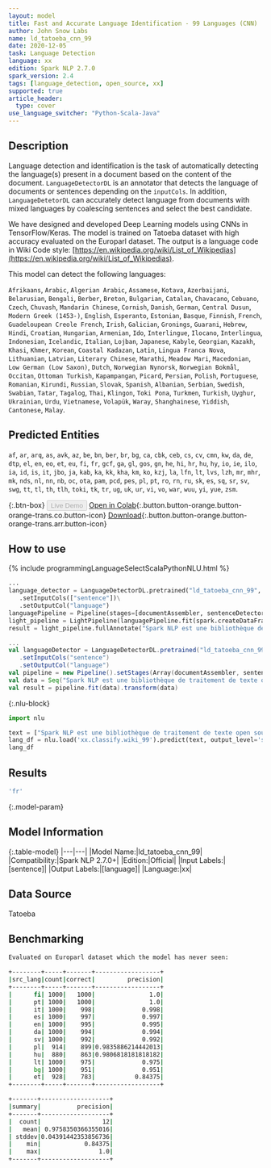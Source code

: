 ```yaml
---
layout: model
title: Fast and Accurate Language Identification - 99 Languages (CNN)
author: John Snow Labs
name: ld_tatoeba_cnn_99
date: 2020-12-05
task: Language Detection
language: xx
edition: Spark NLP 2.7.0
spark_version: 2.4
tags: [language_detection, open_source, xx]
supported: true
article_header:
  type: cover
use_language_switcher: "Python-Scala-Java"
---
```


## Description

Language detection and identification is the task of automatically detecting the language(s) present in a document based on the content of the document. ``LanguageDetectorDL`` is an annotator that detects the language of documents or sentences depending on the ``inputCols``. In addition, ``LanguageDetetorDL`` can accurately detect language from documents with mixed languages by coalescing sentences and select the best candidate.

We have designed and developed Deep Learning models using CNNs in TensorFlow/Keras. The model is trained on Tatoeba dataset with high accuracy evaluated on the Europarl dataset. The output is a language code in Wiki Code style: [https://en.wikipedia.org/wiki/List_of_Wikipedias](https://en.wikipedia.org/wiki/List_of_Wikipedias).

This model can detect the following languages:

`Afrikaans`, `Arabic`, `Algerian Arabic`, `Assamese`, `Kotava`, `Azerbaijani`, `Belarusian`, `Bengali`, `Berber`, `Breton`, `Bulgarian`, `Catalan`, `Chavacano`, `Cebuano`, `Czech`, `Chuvash`, `Mandarin Chinese`, `Cornish`, `Danish`, `German`, `Central Dusun`, `Modern Greek (1453-)`, `English`, `Esperanto`, `Estonian`, `Basque`, `Finnish`, `French`, `Guadeloupean Creole French`, `Irish`, `Galician`, `Gronings`, `Guarani`, `Hebrew`, `Hindi`, `Croatian`, `Hungarian`, `Armenian`, `Ido`, `Interlingue`, `Ilocano`, `Interlingua`, `Indonesian`, `Icelandic`, `Italian`, `Lojban`, `Japanese`, `Kabyle`, `Georgian`, `Kazakh`, `Khasi`, `Khmer`, `Korean`, `Coastal Kadazan`, `Latin`, `Lingua Franca Nova`, `Lithuanian`, `Latvian`, `Literary Chinese`, `Marathi`, `Meadow Mari`, `Macedonian`, `Low German (Low Saxon)`, `Dutch`, `Norwegian Nynorsk`, `Norwegian Bokmål`, `Occitan`, `Ottoman Turkish`, `Kapampangan`, `Picard`, `Persian`, `Polish`, `Portuguese`, `Romanian`, `Kirundi`, `Russian`, `Slovak`, `Spanish`, `Albanian`, `Serbian`, `Swedish`, `Swabian`, `Tatar`, `Tagalog`, `Thai`, `Klingon`, `Toki Pona`, `Turkmen`, `Turkish`, `Uyghur`, `Ukrainian`, `Urdu`, `Vietnamese`, `Volapük`, `Waray`, `Shanghainese`, `Yiddish`, `Cantonese`, `Malay`.

## Predicted Entities

`af`, `ar`, `arq`, `as`, `avk`, `az`, `be`, `bn`, `ber`, `br`, `bg`, `ca`, `cbk`, `ceb`, `cs`, `cv`, `cmn`, `kw`, `da`, `de`, `dtp`, `el`, `en`, `eo`, `et`, `eu`, `fi`, `fr`, `gcf`, `ga`, `gl`, `gos`, `gn`, `he`, `hi`, `hr`, `hu`, `hy`, `io`, `ie`, `ilo`, `ia`, `id`, `is`, `it`, `jbo`, `ja`, `kab`, `ka`, `kk`, `kha`, `km`, `ko`, `kzj`, `la`, `lfn`, `lt`, `lvs`, `lzh`, `mr`, `mhr`, `mk`, `nds`, `nl`, `nn`, `nb`, `oc`, `ota`, `pam`, `pcd`, `pes`, `pl`, `pt`, `ro`, `rn`, `ru`, `sk`, `es`, `sq`, `sr`, `sv`, `swg`, `tt`, `tl`, `th`, `tlh`, `toki`, `tk`, `tr`, `ug`, `uk`, `ur`, `vi`, `vo`, `war`, `wuu`, `yi`, `yue`, `zsm`.

{:.btn-box}
<button class="button button-orange" disabled>Live Demo</button>
[Open in Colab](https://githubtocolab.com/JohnSnowLabs/spark-nlp-workshop/blob/master/jupyter/annotation/english/language-detection/Language_Detection_and_Indentification.ipynb){:.button.button-orange.button-orange-trans.co.button-icon}
[Download](https://s3.amazonaws.com/auxdata.johnsnowlabs.com/public/models/ld_tatoeba_cnn_99_xx_2.7.0_2.4_1607183215533.zip){:.button.button-orange.button-orange-trans.arr.button-icon}

## How to use

<div class="tabs-box" markdown="1">
{% include programmingLanguageSelectScalaPythonNLU.html %}

```python
...
language_detector = LanguageDetectorDL.pretrained("ld_tatoeba_cnn_99", "xx")\
   .setInputCols(["sentence"])\
   .setOutputCol("language")
languagePipeline = Pipeline(stages=[documentAssembler, sentenceDetector, language_detector])
light_pipeline = LightPipeline(languagePipeline.fit(spark.createDataFrame([['']]).toDF("text")))
result = light_pipeline.fullAnnotate("Spark NLP est une bibliothèque de traitement de texte open source pour le traitement avancé du langage naturel pour les langages de programmation Python, Java et Scala.")
```
```scala
...
val languageDetector = LanguageDetectorDL.pretrained("ld_tatoeba_cnn_99", "xx")
   .setInputCols("sentence")
   .setOutputCol("language")
val pipeline = new Pipeline().setStages(Array(documentAssembler, sentenceDetector, languageDetector))
val data = Seq("Spark NLP est une bibliothèque de traitement de texte open source pour le traitement avancé du langage naturel pour les langages de programmation Python, Java et Scala.").toDF("text")
val result = pipeline.fit(data).transform(data)
```

{:.nlu-block}
```python
import nlu

text = ["Spark NLP est une bibliothèque de traitement de texte open source pour le traitement avancé du langage naturel pour les langages de programmation Python, Java et Scala."]
lang_df = nlu.load('xx.classify.wiki_99').predict(text, output_level='sentence')
lang_df
```

</div>

## Results

```bash
'fr'
```

{:.model-param}
## Model Information

{:.table-model}
|---|---|
|Model Name:|ld_tatoeba_cnn_99|
|Compatibility:|Spark NLP 2.7.0+|
|Edition:|Official|
|Input Labels:|[sentence]|
|Output Labels:|[language]|
|Language:|xx|

## Data Source

Tatoeba

## Benchmarking

```bash
Evaluated on Europarl dataset which the model has never seen:

+--------+-----+-------+------------------+
|src_lang|count|correct|         precision|
+--------+-----+-------+------------------+
|      fi| 1000|   1000|               1.0|
|      pt| 1000|   1000|               1.0|
|      it| 1000|    998|             0.998|
|      es| 1000|    997|             0.997|
|      en| 1000|    995|             0.995|
|      da| 1000|    994|             0.994|
|      sv| 1000|    992|             0.992|
|      pl|  914|    899|0.9835886214442013|
|      hu|  880|    863|0.9806818181818182|
|      lt| 1000|    975|             0.975|
|      bg| 1000|    951|             0.951|
|      et|  928|    783|           0.84375|
+--------+-----+-------+------------------+

+-------+-------------------+
|summary|          precision|
+-------+-------------------+
|  count|                 12|
|   mean| 0.9758350366355016|
| stddev|0.04391442353856736|
|    min|            0.84375|
|    max|                1.0|
+-------+-------------------+
```
